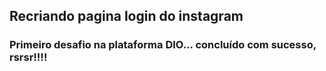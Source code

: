 ## Recriando pagina login do instagram

### Primeiro desafio na plataforma DIO... concluído com sucesso, rsrsr!!!!
